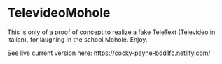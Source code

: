 # TelevideoMohole

This is only of a proof of concept to realize a fake TeleText (Televideo in italian), for laughing in the school Mohole. 
Enjoy.

See live current version here:
https://cocky-payne-bdd1fc.netlify.com/
